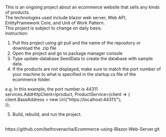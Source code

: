 This is an ongoing project about an ecommerce website that sells any kinds of products.<br>
The technologies used include blazor web server, Web API, EntityFramework Core, and Unit of Work Pattern.<br>
This project is subject to change on daily basis.
<br>
Instruction: <br>
1. Pull this project using git pull and the name of the repository or download the .zip file<br>
2. Open the project and go to package manager console<br>
3. Type update-database SeedData to create the database with sample data.<br>
4. If the products are not displayed, make sure to match the port number of your machine to what is specified in the startup.cs file of the ecommerce folder.<br>

e.g. In this example, the port number is 44311<br>
	    services.AddHttpClient<Iproduct, ProductService>(client => {<br>
                client.BaseAddress = new Uri("https://localhost:44311/");<br>
            });<br>

5. Build, rebuild, and run the project.

<br>
https://github.com/bethovenacha/Ecommerce-using-Blazor-Web-Server.git
